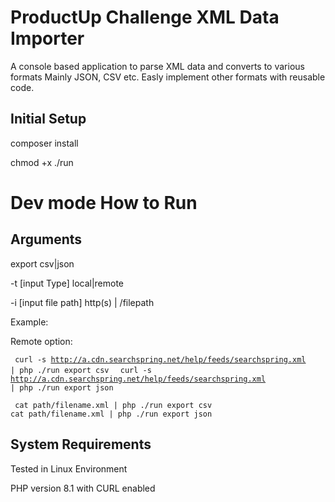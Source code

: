 # ProductUp Challenge XML Data Importer
A console based application to parse XML data and converts to various formats Mainly JSON, CSV etc. Easly implement other formats with reusable code.

## Initial Setup

composer install

chmod +x ./run

# Dev mode How to Run
## Arguments 

export csv|json

-t [input Type] local|remote

-i [input file path] http(s) | /filepath

Example:

Remote option: 

<code> curl -s http://a.cdn.searchspring.net/help/feeds/searchspring.xml | php ./run export csv </code>
<code> curl -s http://a.cdn.searchspring.net/help/feeds/searchspring.xml | php ./run export json </code>

 <code> cat path/filename.xml | php ./run export csv </code>
  <code> cat path/filename.xml | php ./run export json </code>
 
 
 ## System Requirements
 
 Tested in Linux Environment
 
 PHP version 8.1 with CURL enabled
